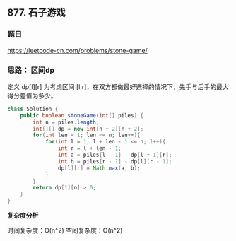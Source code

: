 ## 877. 石子游戏

### 题目

https://leetcode-cn.com/problems/stone-game/

### 思路： 区间dp

定义 dp[l][r] 为考虑区间 [l,r]，在双方都做最好选择的情况下，先手与后手的最大得分差值为多少。

```Java
class Solution {
    public boolean stoneGame(int[] piles) {
        int n = piles.length;
        int[][] dp = new int[n + 2][n + 2];
        for(int len = 1; len <= n; len++){
            for(int l = 1; l + len - 1 <= n; l++){
                int r = l + len - 1;
                int a = piles[l - 1] - dp[l + 1][r];
                int b = piles[r - 1] - dp[l][r - 1];
                dp[l][r] = Math.max(a, b);
            }
        }
        return dp[1][n] > 0;
    }
}
```

**复杂度分析**

时间复杂度：O(n^2)
空间复杂度：O(n^2)